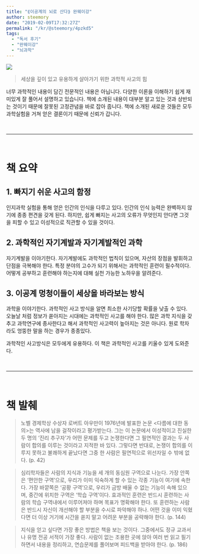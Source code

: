 ```yaml
---
title: "⟪이공계의 뇌로 산다⟫ 완웨이강"
author: steemory
date: "2019-02-09T17:32:27Z"
permalink: "/kr/@steemory/4pzkd5"
tags:
  - "독서 후기"
  - "완웨이강"
  - "뇌과학"
---
```

![](https://steemitimages.com/0x0/http://image.yes24.com/momo/TopCate0001/kepub/L_538713.jpg)
> 세상을 깊이 있고 유용하게 살아가기 위한 과학적 사고의 힘

너무 과학적인 내용이 담긴 전문적인 내용은 아닙니다. 다양한 이론을 이해하기 쉽게 재미있게 잘 풀어서 설명하고 있습니다. 책에 소개된 내용이 대부분 알고 있는 것과 상반되는 것이기 때문에 잘못된 고정관념을 바로 잡아 줍니다. 책에 소개된 새로운 것들은 모두 과학실험을 거쳐 얻은 결론이기 때문에 신뢰가 갑니다. 

<br>

***

<br>

# 책 요약

## 1. 빠지기 쉬운 사고의 함정

인지과학 실험을 통해 얻은 인간의 인식을 다루고 있다. 인간의 인식 능력은 완벽하지 않기에 종종 편견을 갖게 된다. 하지만, 쉽게 빠지는 사고의 오류가 무엇인지 안다면 그것을 피할 수 있고 이성적으로 직관할 수 있을 것이다.

## 2. 과학적인 자기계발과 자기계발적인 과학

자기계발을 이야기한다. 자기계발에도 과학적인 법칙이 있으며, 자산의 장점을 발휘하고 단점을 극복해야 한다. 특정 분야의 고수가 되기 위해서는 과학적인 훈련이 필수적이다. 어떻게 공부하고 훈련해야 하는지에 대해 실천 가능한 노하우을 알려준다.

## 3. 이공계 멍청이들이 세상을 바라보는 방식

과학을 이야기한다. 과학적인 사고 방식을 알면 최소한 사기당할 확률을 낮출 수 있다. 오늘날 처럼 정보가 쏟아지는 시대에는 과학적인 사고를 해야 한다. 많은 과학 지식을 갖추고 과학연구에 종사한다고 해서 과학적인 사고력이 높아지는 것은 아니다. 원로 학자라도 엉뚱한 말을 하는 경우가 종종있다. 

과학적인 사고방식은 모두에게 유용하다. 이 책은 과학적인 사고를 키울수 있게 도와준다.

<br>

***

<br>

# 책 발췌

> 노벨 경제학상 수상자 로버트 아우만이 1976년에 발표한 논문 <다름에 대한 동의>는 역사에 남을 걸작이라고 평가받는다. 그는 이 논문에서 이성적이고 진실한 두 명의 ‘진리 추구자’가 어떤 문제를 두고 논쟁한다면 그 필연적인 결과는 두 사람이 합의를 이루는 것이라고 지적한 바 있다. 그렇다면 반대로, 논쟁이 합의를 이루지 못하고 불쾌하게 끝났다면 그중 한 사람은 필연적으로 위선자일 수 밖에 없다. (p. 42)

>  심리학자들은 사람의 지식과 기능을 세 개의 동심원 구역으로 나눈다. 가장 안쪽은 ‘편안한 구역’으로, 우리가 이미 익숙하게 할 수 있는 각종 기능이 여기에 속한다. 가장 바깥쪽은 ‘공황 구역’으로, 우리가 금방 배울 수 없는 기능이 속해 있으며, 중간에 위치한 구역은 ‘학습 구역’이다. 효과적인 훈련은 반드시 훈련하는 사람의 학습 구역내에서 이루어져야 하며 목표가 명확해야 한다. 또 훈련하는 사람은 반드시 자신이 개선해야 할 부분을 수시로 파악해야 하나. 어떤 것을 이미 익혔다면 더 이상 거기에 시간을 쏟지 말고 어려운 부분을 공략해야 한다. (p. 144)

> 지식을 얻고 싶다면 가장 좋은 방법은 책을 보는 것이다. 그중에서도 정규 교과서나 유명 전공 서적이 가장 좋다. 사람이 없는 조용한 곳에 앉아 여러 번 읽고 필기하면서 내용을 정리하고, 연습문제를 풀어보며 피드백을 받아야 한다. (p. 186)